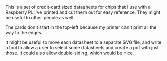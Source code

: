 This is a set of credit-card sized datasheets for chips that I use with a Raspberry Pi. I've printed and cut them out for easy reference. They might be useful to other people as well.

The cards don't start in the top-left because my printer can't print all the way to the edges.

It might be useful to move each datasheet to a separate SVG file, and write a tool to allow a user to select some datasheets and create a pdf with just those. It could also allow double-siding, which would be nice.
